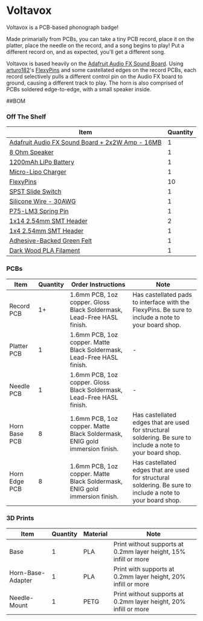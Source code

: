 # Voltavox
Voltavox is a PCB-based phonograph badge!


Made primarially from PCBs, you can take a tiny PCB record, place it on the platter, place the needle on the record, and a song begins to play! Put a different record on, and as expected, you'll get a different song.

Voltavox is based heavily on the [Adafruit Audio FX Sound Board](https://www.adafruit.com/product/2217). Using [arturo182](https://github.com/arturo182)'s [FlexyPins](https://lectronz.com/products/flexypin-pack-of-100) and some castellated edges on the record PCBs, each record selectively pulls a different control pin on the Audio FX board to ground, causing a different track to play. 
The horn is also comprised of PCBs soldered edge-to-edge, with a small speaker inside.

##BOM
### Off The Shelf
| Item | Quantity |
| ---- | -------- |
| [Adafruit Audio FX Sound Board + 2x2W Amp - 16MB](https://www.adafruit.com/product/2217) | 1 |
| [8 Ohm Speaker](https://www.adafruit.com/product/1890) | 1 |
| [1200mAh LiPo Battery](https://www.adafruit.com/product/258) | 1 |
| [Micro-Lipo Charger](https://www.adafruit.com/product/1904) | 1 |
| [FlexyPins](https://lectronz.com/products/flexypin-pack-of-100) | 10 |
| [SPST Slide Switch](https://www.adafruit.com/product/805) | 1 |
| [Silicone Wire - 30AWG](https://www.adafruit.com/product/3169) | 1 |
| [P75-LM3 Spring Pin](https://www.adafruit.com/product/394) | 1 |
| [1x14 2.54mm SMT Header](https://www.digikey.com/en/products/detail/w%C3%BCrth-elektronik/61001418221/4846817) | 2 |
| [1x4 2.54mm SMT Header](https://www.digikey.com/en/products/detail/metz-connect-usa-inc/PM20204VBNN/12342877) | 1 |
| [Adhesive-Backed Green Felt](https://amzn.to/3xrK0NY) | 1 |
| [Dark Wood PLA Filament](https://amzn.to/3QOZQca) | 1 |


### PCBs
| Item | Quantity | Order Instructions | Note |
| ---- | -------- | ------------------ | ---- |
| Record PCB | 1+ | 1.6mm PCB, 1oz copper. Gloss Black Soldermask, Lead-Free HASL finish. | Has castellated pads to interface with the FlexyPins. Be sure to include a note to your board shop. | 
| Platter PCB | 1 | 1.6mm PCB, 1oz copper. Matte Black Soldermask, Lead-Free HASL finish. | - |
| Needle PCB | 1 | 1.6mm PCB, 1oz copper. Gloss Black Soldermask, Lead-Free HASL finish. | - |
| Horn Base PCB | 8 | 1.6mm PCB, 1oz copper. Matte Black Soldermask, ENIG gold immersion finish. | Has castellated edges that are used for structural soldering. Be sure to include a note to your board shop.|
| Horn Edge PCB | 8 | 1.6mm PCB, 1oz copper. Matte Black Soldermask, ENIG gold immersion finish. | Has castellated edges that are used for structural soldering. Be sure to include a note to your board shop.|

### 3D Prints
| Item | Quantity | Material | Note |
| ---- | -------- | -------- | ---- |
| Base | 1 | PLA | Print without supports at 0.2mm layer height, 15% infill or more |
| Horn-Base-Adapter | 1 | PLA | Print with supports at 0.2mm layer height, 20% infill or more |
| Needle-Mount | 1 | PETG | Print without supports at 0.2mm layer height, 20% infill or more |


